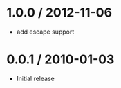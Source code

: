 
1.0.0 / 2012-11-06 
==================

  * add escape support

0.0.1 / 2010-01-03
==================

  * Initial release
